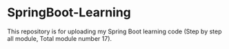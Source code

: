 # SpringBoot-Learning
This repository is for uploading my Spring Boot learning code (Step by step all module, Total module number 17).
